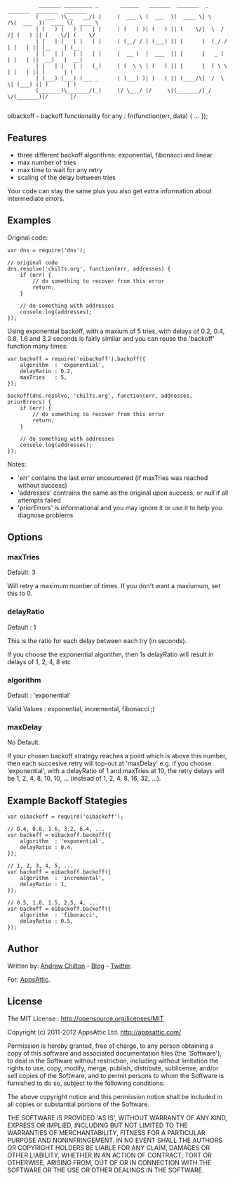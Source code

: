 ```
          _______ _________ _       ______   _______  _______  _        _______  _______  _______ 
         (  ___  )\__   __/( )     (  ___ \ (  ___  )(  ____ \| \    /\(  ___  )(  ____ \(  ____ \
         | (   ) |   ) (   | |     | (   ) )| (   ) || (    \/|  \  / /| (   ) || (    \/| (    \/
         | |   | |   | |   | |     | (__/ / | (___) || |      |  (_/ / | |   | || (__    | (__    
         | |   | |   | |   | |     |  __ (  |  ___  || |      |   _ (  | |   | ||  __)   |  __)   
         | |   | |   | |   (_)     | (  \ \ | (   ) || |      |  ( \ \ | |   | || (      | (      
         | (___) |___) (___ _      | )___) )| )   ( || (____/\|  /  \ \| (___) || )      | )      
         (_______)\_______/(_)     |/ \___/ |/     \|(_______/|_/    \/(_______)|/       |/       
                                                                                                  
```

oibackoff - backoff functionality for any : fn(function(err, data) { ... });

## Features ##

* three different backoff algorithms: exponential, fibonacci and linear
* max number of tries
* max time to wait for any retry
* scaling of the delay between tries

Your code can stay the same plus you also get extra information about intermediate errors.

## Examples ##

Original code:

```
var dns = require('dns');

// original code
dns.resolve('chilts.org', function(err, addresses) {
    if (err) {
        // do something to recover from this error
        return;
    }

    // do something with addresses
    console.log(addresses);
});

```

Using exponential backoff, with a maxium of 5 tries, with delays of 0.2, 0.4, 0.8, 1.6 and 3.2 seconds is fairly
similar and you can reuse the 'backoff' function many times:

```
var backoff = require('oibackoff').backoff({
    algorithm  : 'exponential',
    delayRatio : 0.2,
    maxTries   : 5,
});

backoff(dns.resolve, 'chilts.org', function(err, addresses, priorErrors) {
    if (err) {
        // do something to recover from this error
        return;
    }

    // do something with addresses
    console.log(addresses);
});
```

Notes:

* 'err' contains the last error encountered (if maxTries was reached without success)
* 'addresses' contrains the same as the original upon success, or null if all attempts failed
* 'priorErrors' is informational and you may ignore it or use it to help you diagnose problems

## Options ##

### maxTries ###

Default: 3

Will retry a maximum number of times. If you don't want a maxiumum, set this to 0.

### delayRatio ###

Default : 1

This is the ratio for each delay between each try (in seconds).

If you choose the exponential algorithm, then 1s delayRatio will result in delays of 1, 2, 4, 8 etc

### algorithm ###

Default : 'exponential'

Valid Values : exponential, incremental, fibonacci ;)

### maxDelay ###

No Default.

If your chosen backoff strategy reaches a point which is above this number, then each succesive retry will top-out at
'maxDelay' e.g. if you choose 'exponential', with a delayRatio of 1 and maxTries at 10, the retry delays will be 1, 2,
4, 8, 10, 10, ... (instead of 1, 2, 4, 8, 16, 32, ...).

## Example Backoff Stategies ##

```
var oibackoff = require('oibackoff');

// 0.4, 0.8, 1.6, 3.2, 6.4, ...
var backoff = oibackoff.backoff({
    algorithm  : 'exponential',
    delayRatio : 0.4,
});

// 1, 2, 3, 4, 5, ...
var backoff = oibackoff.backoff({
    algorithm  : 'incremental',
    delayRatio : 1,
});

// 0.5, 1.0, 1.5, 2.5, 4, ...
var backoff = oibackoff.backoff({
    algorithm  : 'fibonacci',
    delayRatio : 0.5,
});
```

## Author ##

Written by: [Andrew Chilton](http://chilts.org/) - [Blog](http://chilts.org/blog/) -
[Twitter](https://twitter.com/andychilton).

For: [AppsAttic](http://appsattic.com).

## License ##

The MIT License : http://opensource.org/licenses/MIT

Copyright (c) 2011-2012 AppsAttic Ltd. http://appsattic.com/

Permission is hereby granted, free of charge, to any person obtaining a copy of this software and associated
documentation files (the 'Software'), to deal in the Software without restriction, including without limitation the
rights to use, copy, modify, merge, publish, distribute, sublicense, and/or sell copies of the Software, and to permit
persons to whom the Software is furnished to do so, subject to the following conditions:

The above copyright notice and this permission notice shall be included in all copies or substantial portions of the
Software.

THE SOFTWARE IS PROVIDED 'AS IS', WITHOUT WARRANTY OF ANY KIND, EXPRESS OR IMPLIED, INCLUDING BUT NOT LIMITED TO THE
WARRANTIES OF MERCHANTABILITY, FITNESS FOR A PARTICULAR PURPOSE AND NONINFRINGEMENT. IN NO EVENT SHALL THE AUTHORS OR
COPYRIGHT HOLDERS BE LIABLE FOR ANY CLAIM, DAMAGES OR OTHER LIABILITY, WHETHER IN AN ACTION OF CONTRACT, TORT OR
OTHERWISE, ARISING FROM, OUT OF OR IN CONNECTION WITH THE SOFTWARE OR THE USE OR OTHER DEALINGS IN THE SOFTWARE.
